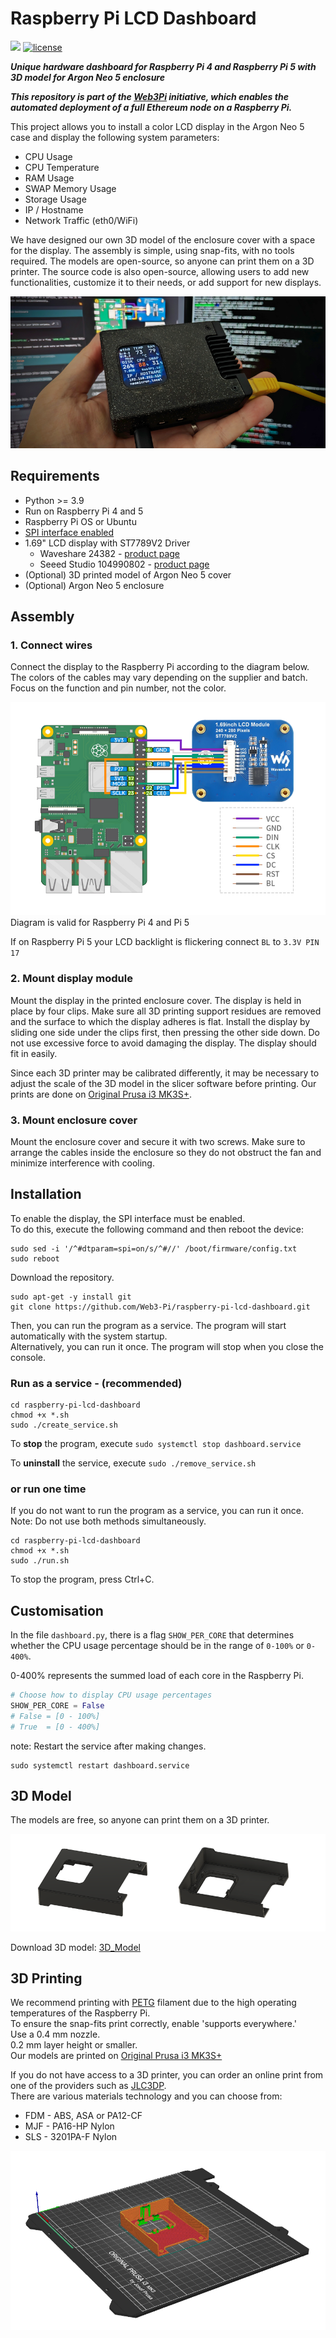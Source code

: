 # Raspberry Pi LCD Dashboard

<p align="left">
<a href="https://hits.seeyoufarm.com"><img src="https://hits.seeyoufarm.com/api/count/incr/badge.svg?url=https%3A%2F%2Fgithub.com%2FWeb3-Pi%2Fraspberry-pi-lcd-dashboard&count_bg=%2379C83D&title_bg=%23555555&icon=&icon_color=%23E7E7E7&title=hits&edge_flat=false"/></a>
<a href="/LICENSE"><img src="https://img.shields.io/badge/license-GPL-blue.svg" alt="license" /></a>
</p>


***Unique hardware dashboard for Raspberry Pi 4 and Raspberry Pi 5 with 3D model for Argon Neo 5 enclosure*** 

***This repository is part of the [Web3Pi](https://www.web3pi.io) initiative, which enables the automated deployment of a full Ethereum node on a Raspberry Pi.***

This project allows you to install a color LCD display in the Argon Neo 5 case and display the following system parameters:

- CPU Usage
- CPU Temperature
- RAM Usage
- SWAP Memory Usage
- Storage Usage
- IP / Hostname
- Network Traffic (eth0/WiFi)

We have designed our own 3D model of the enclosure cover with a space for the display. The assembly is simple, using snap-fits, with no tools required. The models are open-source, so anyone can print them on a 3D printer. The source code is also open-source, allowing users to add new functionalities, customize it to their needs, or add support for new displays.

<p align="center">
  <img src="docs/img/ArgonMainImage1.png">
</p>


## Requirements

- Python >= 3.9
- Run on Raspberry Pi 4 and 5
- Raspberry Pi OS or Ubuntu
- [SPI interface enabled](docs/EnableSPI.md)
- 1.69" LCD display with ST7789V2 Driver
  - Waveshare 24382 - [product page](https://www.waveshare.com/1.69inch-lcd-module.htm)
  - Seeed Studio 104990802 - [product page](https://www.seeedstudio.com/1-69inch-240-280-Resolution-IPS-LCD-Display-Module-p-5755.html)
- (Optional) 3D printed model of Argon Neo 5 cover
- (Optional) Argon Neo 5 enclosure


## Assembly

### 1. Connect wires
Connect the display to the Raspberry Pi according to the diagram below.  
The colors of the cables may vary depending on the supplier and batch. Focus on the function and pin number, not the color.

![Rpi_LCD_diagram.png](docs/img/Rpi_LCD_diagram.png)
Diagram is valid for Raspberry Pi 4 and Pi 5

If on Raspberry Pi 5 your LCD backlight is flickering connect `BL` to `3.3V PIN 17`

### 2. Mount display module

Mount the display in the printed enclosure cover. The display is held in place by four clips. Make sure all 3D printing support residues are removed and the surface to which the display adheres is flat. Install the display by sliding one side under the clips first, then pressing the other side down. Do not use excessive force to avoid damaging the display. The display should fit in easily.

Since each 3D printer may be calibrated differently, it may be necessary to adjust the scale of the 3D model in the slicer software before printing. Our prints are done on [Original Prusa i3 MK3S+](https://www.prusa3d.com/pl/produkt/drukarka-3d-original-prusa-i3-mk3s-3/).

### 3. Mount enclosure cover

Mount the enclosure cover and secure it with two screws. Make sure to arrange the cables inside the enclosure so they do not obstruct the fan and minimize interference with cooling.

## Installation

To enable the display, the SPI interface must be enabled.  
To do this, execute the following command and then reboot the device:

```shell
sudo sed -i '/^#dtparam=spi=on/s/^#//' /boot/firmware/config.txt
sudo reboot
```

Download the repository.

```shell
sudo apt-get -y install git
git clone https://github.com/Web3-Pi/raspberry-pi-lcd-dashboard.git
```

Then, you can run the program as a service. The program will start automatically with the system startup.  
Alternatively, you can run it once. The program will stop when you close the console.

### Run as a service - (recommended)   

```shell
cd raspberry-pi-lcd-dashboard
chmod +x *.sh
sudo ./create_service.sh
```

To **stop** the program, execute `sudo systemctl stop dashboard.service`

To **uninstall** the service, execute `sudo ./remove_service.sh`

### or run one time

If you do not want to run the program as a service, you can run it once.   
Note: Do not use both methods simultaneously.

```shell
cd raspberry-pi-lcd-dashboard
chmod +x *.sh
sudo ./run.sh
```
To stop the program, press Ctrl+C.

## Customisation

In the file `dashboard.py`, there is a flag `SHOW_PER_CORE` that determines whether the CPU usage percentage should be in the range of `0-100%` or `0-400%`.

0-400% represents the summed load of each core in the Raspberry Pi.

```python
# Choose how to display CPU usage percentages
SHOW_PER_CORE = False
# False = [0 - 100%]
# True  = [0 - 400%]
```
note: Restart the service after making changes.   
```shell
sudo systemctl restart dashboard.service
```


## 3D Model

The models are free, so anyone can print them on a 3D printer.

![3D_Model.png](docs/img/3D_Model.png)

Download 3D model: [3D_Model](docs/3D_Model)

## 3D Printing

We recommend printing with [PETG](https://botland.store/849-petg-filaments?manufacturers=devil-design,prusa&weight=1000-g&material=petg&diameter=1-75-mm) filament due to the high operating temperatures of the Raspberry Pi.  
To ensure the snap-fits print correctly, enable 'supports everywhere.'  
Use a 0.4 mm nozzle.  
0.2 mm layer height or smaller.  
Our models are printed on [Original Prusa i3 MK3S+](https://www.prusa3d.com/pl/produkt/drukarka-3d-original-prusa-i3-mk3s-3/)

If you do not have access to a 3D printer, you can order an online print from one of the providers such as [JLC3DP](https://jlc3dp.com/3d-printing-quote).   
There are various materials technology and you can choose from:
- FDM - ABS, ASA or PA12-CF
- MJF - PA16-HP Nylon
- SLS - 3201PA-F Nylon

![PrintBed.png](docs/img/PrintBed.png)